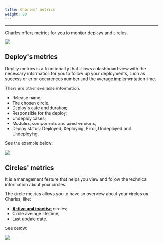 ```yaml
---
title: Charles' metrics
weight: 80
---
```


---

Charles offers metrics for you to monitor deploys and circles. 

![](/docs-charles/metrics-circ-e-deplo.png)

## **Deploy's metrics**

Deploy metrics is a functionality that allows a dashboard view with the necessary information for you to follow up your deployments, such as success or error occurences number and the average implementation time.

There are other available information: 

* Release name;
* The chosen circle;
* Deploy's date and duration;
* Responsible for the deploy;
* Undeploy cases;
* Modules, components and used versions;
* Deploy status: Deployed, Deploying, Error, Undeployed and Undeploying.

See the example below:  

![](/docs-charles/deploy.gif)

## **Circles' metrics**

It is a management feature that helps you view and follow the technical information about your circles.

The circle metrics allows you to have an overview about your circles on Charles, like:  

* [**Active and inactive**](../../circles#active-and-inactive-circles) circles;
* Circle average life time;
* Last update date.

See below: 

![](/docs-charles/erro.gif)
